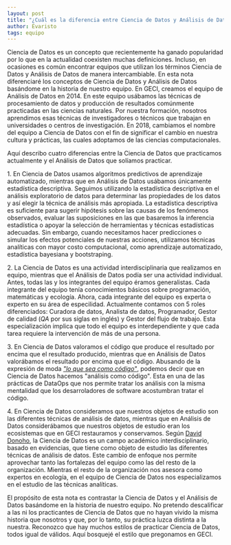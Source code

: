 ```yaml
---
layout: post
title: "¿Cuál es la diferencia entre Ciencia de Datos y Análisis de Datos?"
author: Evaristo
tags: equipo
---
```


Ciencia de Datos es un concepto que recientemente ha ganado popularidad por lo que en la actualidad
coexisten muchas definiciones. Incluso, en ocasiones es común encontrar equipos que utilizan los
términos Ciencia de Datos y Análisis de Datos de manera intercambiable. En esta nota diferenciaré
los conceptos de Ciencia de Datos y Análisis de Datos basándome en la historia de nuestro equipo. En
GECI, creamos el equipo de Análisis de Datos en 2014. En este equipo usábamos las técnicas de
procesamiento de datos y producción de resultados comúnmente practicadas en las ciencias naturales.
Por nuestra formación, nosotros aprendimos esas técnicas de investigadores o técnicos que trabajan
en universidades o centros de investigación. En 2018, cambiamos el nombre del equipo a Ciencia de
Datos con el fin de significar el cambio en nuestra cultura y prácticas, las cuales adoptamos de las
ciencias computacionales.

Aquí describo cuatro diferencias entre la Ciencia de Datos que practicamos actualmente y el Análisis
de Datos que solíamos practicar.

1\. En Ciencia de Datos usamos algoritmos predictivos de aprendizaje automatizado, mientras que en
Análisis de Datos usábamos únicamente estadística descriptiva. Seguimos utilizando la estadística
descriptiva en el análisis exploratorio de datos para determinar las propiedades de los datos y así
elegir la técnica de análisis más apropiada. La estadística descriptiva es suficiente para sugerir
hipótesis sobre las causas de los fenómenos observados, evaluar las suposiciones en las que
basaremos la inferencia estadística o apoyar la selección de herramientas y técnicas estadísticas
adecuadas. Sin embargo, cuando necesitamos hacer predicciones o simular los efectos potenciales de
nuestras acciones, utilizamos técnicas analíticas con mayor costo computacional, como aprendizaje
automatizado, estadística bayesiana y bootstraping.

2\. La Ciencia de Datos es una actividad interdisciplinaria que realizamos en equipo, mientras que
el Análisis de Datos podía ser una actividad individual. Antes, todas las y los integrantes del
equipo éramos generalistas. Cada integrante del equipo tenía conocimientos básicos sobre
programación, matemáticas y ecología. Ahora, cada integrante del equipo es experta o experto en su
área de especilidad. Actualmente contamos con 5 roles diferenciados: Curadora de datos, Analista de
datos, Programador, Gestor de calidad (_QA_ por sus siglas en inglés) y Gestor del flujo de trabajo.
Esta especialización implica que todo el equipo es interdependiente y que cada tarea requiere la
intervención de más de una persona.

3\. En Ciencia de Datos valoramos el código que produce el resultado por encima que el resultado
producido, mientras que en Análisis de Datos valorábamos el resultado por encima que el código.
Abusando de la expresión de moda [_"lo que sea como
código"_](https://hackernoon.com/everything-as-code-explained-0ibg32a3), podemos decir que en
Ciencia de Datos hacemos "análisis como código". Esta en una de las prácticas de DataOps que nos
permite tratar los análisis con la misma mentalidad que los desarroladores de software acostumbran
tratar el código.

4\. En Ciencia de Datos consideramos que nuestros objetos de estudio son las diferentes técnicas de
análisis de datos, mientras que en Análisis de Datos considerábamos que nuestros objetos de estudio
eran los ecosistemas que en GECI restauramos y conservamos. Según [David
Donoho](https://doi.org/10.1080/10618600.2017.1384734), la Ciencia de Datos es un campo académico
interdisciplinario, basado en evidencias, que tiene como objeto de estudio las diferentes técnicas
de análisis de datos. Este cambio de enfoque nos permite aprovechar tanto las fortalezas del equipo
como las del resto de la organización. Mientras el resto de la organización nos asesora como
expertos en ecología, en el equipo de Ciencia de Datos nos especializamos en el estudio de las
técnicas analíticas.

El propósito de esta nota es contrastar la Ciencia de Datos y el Análisis de Datos basándome en la
historia de nuestro equipo. No pretendo descalificar a las ni los practicantes de Ciencia de Datos
que no hayan vivido la misma historia que nosotros y que, por lo tanto, su práctica luzca distinta a
la nuestra. Reconozco que hay muchos estilos de practicar Ciencia de Datos, todos igual de válidos.
Aquí bosquejé el estilo que pregonamos en GECI.
